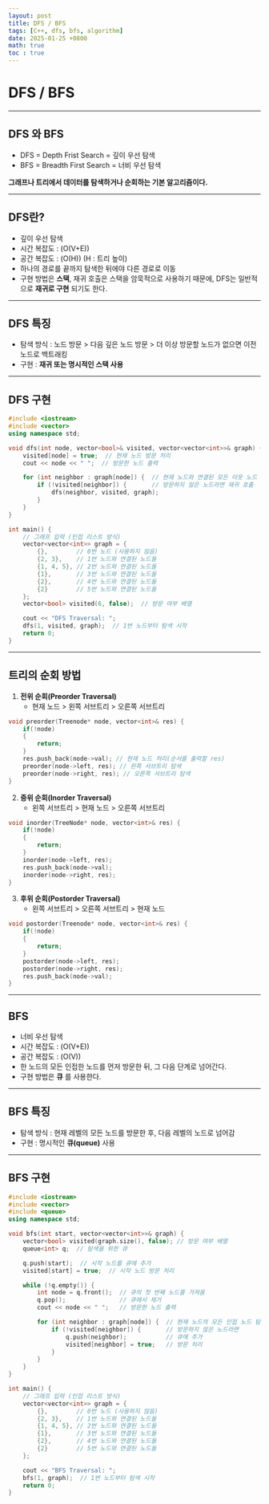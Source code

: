 ```yaml
---
layout: post
title: DFS / BFS
tags: [C++, dfs, bfs, algorithm]
date: 2025-01-25 +0800
math: true
toc : true
---
```




# DFS / BFS


****

## DFS 와 BFS

- DFS = Depth Frist Search = 깊이 우선 탐색
- BFS = Breadth First Search = 너비 우선 탐색

**그래프나 트리에서 데이터를 탐색하거나 순회하는 기본 알고리즘이다.**


****


## DFS란?

- 깊이 우선 탐색
- 시간 복잡도 : \(O(V+E\)) 
- 공간 복잡도 : \(O(H\)) (H : 트리 높이)
- 하나의 경로를 끝까지 탐색한 뒤에야 다른 경로로 이동
- 구현 방법은 **스택**, 재귀 호출은 스택을 암묵적으로 사용하기 때문에, DFS는 일반적으로 **재귀로 구현** 되기도 한다.


****


## DFS 특징

- 탐색 방식 : 노드 방문 > 다음 깊은 노드 방문 > 더 이상 방문할 노드가 없으면 이전 노드로 백트래킹
- 구현 : **재귀 또는 명시적인 스택 사용**


****

## DFS 구현

```cpp
#include <iostream>
#include <vector>
using namespace std;

void dfs(int node, vector<bool>& visited, vector<vector<int>>& graph) {
    visited[node] = true;  // 현재 노드 방문 처리
    cout << node << " ";  // 방문한 노드 출력

    for (int neighbor : graph[node]) {  // 현재 노드와 연결된 모든 이웃 노드 탐색
        if (!visited[neighbor]) {       // 방문하지 않은 노드라면 재귀 호출
            dfs(neighbor, visited, graph);
        }
    }
}

int main() {
    // 그래프 입력 (인접 리스트 방식)
    vector<vector<int>> graph = {
        {},        // 0번 노드 (사용하지 않음)
        {2, 3},    // 1번 노드와 연결된 노드들
        {1, 4, 5}, // 2번 노드와 연결된 노드들
        {1},       // 3번 노드와 연결된 노드들
        {2},       // 4번 노드와 연결된 노드들
        {2}        // 5번 노드와 연결된 노드들
    };
    vector<bool> visited(6, false);  // 방문 여부 배열

    cout << "DFS Traversal: ";
    dfs(1, visited, graph);  // 1번 노드부터 탐색 시작
    return 0;
}
```


****

## 트리의 순회 방법

1. **전위 순회(Preorder Traversal)**
   - 현재 노드 > 왼쪽 서브트리 > 오른쪽 서브트리

```cpp
void preorder(Treenode* node, vector<int>& res) {
    if(!node)
    {
        return;
    }
    res.push_back(node->val); // 현재 노드 처리(순서를 출력할 res)
    preorder(node->left, res); // 왼쪽 서브트리 탐색
    preorder(node->right, res); // 오른쪽 서브트리 탐색
}
```

2. **중위 순회(Inorder Traversal)**
   - 왼쪽 서브트리 > 현재 노드 > 오른쪽 서브트리

```cpp
void inorder(TreeNode* node, vector<int>& res) {
    if(!node)
    {
        return;
    }
    inorder(node->left, res);
    res.push_back(node->val);
    inorder(node->right, res);
}
```

3. **후위 순회(Postorder Traversal)**
   - 왼쪽 서브트리 > 오른쪽 서브트리 > 현재 노드

```cpp
void postorder(Treenode* node, vector<int>& res) {
    if(!node)
    {
        return;
    }
    postorder(node->left, res);
    postorder(node->right, res);
    res.push_back(node->val);
}
```


****


## BFS

- 너비 우선 탐색
- 시간 복잡도 : \(O(V+E\))
- 공간 복잡도 : \(O(V\))
- 한 노드의 모든 인접한 노드를 먼저 방문한 뒤, 그 다음 단계로 넘어간다.
- 구현 방법은 **큐** 를 사용한다.


****


## BFS 특징

- 탐색 방식 : 현재 레벨의 모든 노드를 방문한 후, 다음 레벨의 노드로 넘어감
- 구현 : 명시적인 **큐(queue)** 사용


****


## BFS 구현

```cpp
#include <iostream>
#include <vector>
#include <queue>
using namespace std;

void bfs(int start, vector<vector<int>>& graph) {
    vector<bool> visited(graph.size(), false); // 방문 여부 배열
    queue<int> q;  // 탐색을 위한 큐

    q.push(start);  // 시작 노드를 큐에 추가
    visited[start] = true;  // 시작 노드 방문 처리

    while (!q.empty()) {
        int node = q.front();  // 큐의 첫 번째 노드를 가져옴
        q.pop();               // 큐에서 제거
        cout << node << " ";   // 방문한 노드 출력

        for (int neighbor : graph[node]) {  // 현재 노드의 모든 인접 노드 탐색
            if (!visited[neighbor]) {       // 방문하지 않은 노드라면
                q.push(neighbor);           // 큐에 추가
                visited[neighbor] = true;   // 방문 처리
            }
        }
    }
}

int main() {
    // 그래프 입력 (인접 리스트 방식)
    vector<vector<int>> graph = {
        {},        // 0번 노드 (사용하지 않음)
        {2, 3},    // 1번 노드와 연결된 노드들
        {1, 4, 5}, // 2번 노드와 연결된 노드들
        {1},       // 3번 노드와 연결된 노드들
        {2},       // 4번 노드와 연결된 노드들
        {2}        // 5번 노드와 연결된 노드들
    };

    cout << "BFS Traversal: ";
    bfs(1, graph);  // 1번 노드부터 탐색 시작
    return 0;
}

```